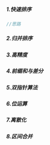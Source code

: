 ##### 1.快速排序

```java
//思路

```

##### 2.归并排序

##### 3.高精度

##### 4.前缀和与差分

##### 5.双指针算法

##### 6.位运算

##### 7.离散化

##### 8.区间合并

